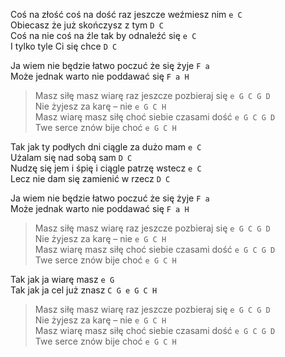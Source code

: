 Coś na złość coś na dość raz jeszcze weźmiesz nim		`e C`  
Obiecasz że już skończysz z tym				`D C`  
Coś na nie coś na źle tak by odnaleźć się			`e C`  
I tylko tyle Ci się chce					`D C`  

Ja wiem nie będzie łatwo poczuć że się żyje			`F a`  
Może jednak warto nie poddawać się				`F a H`  

>Masz siłę masz wiarę raz jeszcze pozbieraj się		`e G C G D`  
>Nie żyjesz za karę – nie					`e G C H`  
>Masz wiarę masz siłę choć siebie czasami dość		`e G C G D`  
>Twe serce znów bije choć					`e G C H`  

Tak jak ty podłych dni ciągle za dużo mam			`e C`  
Użalam się nad sobą sam					`D C`  
Nudzę się jem i śpię i ciągle patrzę wstecz			`e C`  
Lecz nie dam się zamienić w rzecz				`D C`  

Ja wiem nie będzie łatwo poczuć że się żyje			`F a`  
Może jednak warto nie poddawać się				`F a H`  

>Masz siłę masz wiarę raz jeszcze pozbieraj się		`e G C G D`  
>Nie żyjesz za karę – nie					`e G C H`  
>Masz wiarę masz siłę choć siebie czasami dość		`e G C G D`  
>Twe serce znów bije choć					`e G C H`  

Tak jak ja wiarę masz					`e G`  
Tak jak ja cel już znasz					`C G e G C H`  

>Masz siłę masz wiarę raz jeszcze pozbieraj się		`e G C G D`  
>Nie żyjesz za karę – nie					`e G C H`  
>Masz wiarę masz siłę choć siebie czasami dość		`e G C G D`  
>Twe serce znów bije choć					`e G C H`  
